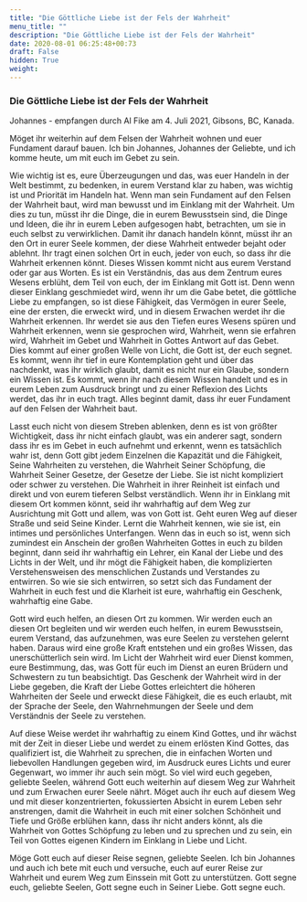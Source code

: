 ```yaml
---
title: "Die Göttliche Liebe ist der Fels der Wahrheit"
menu_title: ""
description: "Die Göttliche Liebe ist der Fels der Wahrheit"
date: 2020-08-01 06:25:48+00:73
draft: False
hidden: True
weight:
---
```

### Die Göttliche Liebe ist der Fels der Wahrheit

Johannes - empfangen durch Al Fike am 4. Juli 2021, Gibsons, BC, Kanada.

Möget ihr weiterhin auf dem Felsen der Wahrheit wohnen und euer Fundament darauf bauen. Ich bin Johannes, Johannes der Geliebte, und ich komme heute, um mit euch im Gebet zu sein.

Wie wichtig ist es, eure Überzeugungen und das, was euer Handeln in der Welt bestimmt, zu bedenken, in eurem Verstand klar zu haben, was wichtig ist und Priorität im Handeln hat. Wenn man sein Fundament auf den Felsen der Wahrheit baut, wird man bewusst und im Einklang mit der Wahrheit. Um dies zu tun, müsst ihr die Dinge, die in eurem Bewusstsein sind, die Dinge und Ideen, die ihr in eurem Leben aufgesogen habt, betrachten, um sie in euch selbst zu verwirklichen. Damit ihr danach handeln könnt, müsst ihr an den Ort in eurer Seele kommen, der diese Wahrheit entweder bejaht oder ablehnt. Ihr tragt einen solchen Ort in euch, jeder von euch, so dass ihr die Wahrheit erkennen könnt. Dieses Wissen kommt nicht aus eurem Verstand oder gar aus Worten. Es ist ein Verständnis, das aus dem Zentrum eures Wesens erblüht, dem Teil von euch, der im Einklang mit Gott ist. Denn wenn dieser Einklang geschmiedet wird, wenn ihr um die Gabe betet, die göttliche Liebe zu empfangen, so ist diese Fähigkeit, das Vermögen in eurer Seele, eine der ersten, die erweckt wird, und in diesem Erwachen werdet ihr die Wahrheit erkennen. Ihr werdet sie aus den Tiefen eures Wesens spüren und Wahrheit erkennen, wenn sie gesprochen wird, Wahrheit, wenn sie erfahren wird, Wahrheit im Gebet und Wahrheit in Gottes Antwort auf das Gebet. Dies kommt auf einer großen Welle von Licht, die Gott ist, der euch segnet. Es kommt, wenn ihr tief in eure Kontemplation geht und über das nachdenkt, was ihr wirklich glaubt, damit es nicht nur ein Glaube, sondern ein Wissen ist. Es kommt, wenn ihr nach diesem Wissen handelt und es in eurem Leben zum Ausdruck bringt und zu einer Reflexion des Lichts werdet, das ihr in euch tragt. Alles beginnt damit, dass ihr euer Fundament auf den Felsen der Wahrheit baut.

Lasst euch nicht von diesem Streben ablenken, denn es ist von größter Wichtigkeit, dass ihr nicht einfach glaubt, was ein anderer sagt, sondern dass ihr es im Gebet in euch aufnehmt und erkennt, wenn es tatsächlich wahr ist, denn Gott gibt jedem Einzelnen die Kapazität und die Fähigkeit, Seine Wahrheiten zu verstehen, die Wahrheit Seiner Schöpfung, die Wahrheit Seiner Gesetze, der Gesetze der Liebe. Sie ist nicht kompliziert oder schwer zu verstehen. Die Wahrheit in ihrer Reinheit ist einfach und direkt und von eurem tieferen Selbst verständlich. Wenn ihr in Einklang mit diesem Ort kommen könnt, seid ihr wahrhaftig auf dem Weg zur Ausrichtung mit Gott und allem, was von Gott ist. Geht euren Weg auf dieser Straße und seid Seine Kinder. Lernt die Wahrheit kennen, wie sie ist, ein intimes und persönliches Unterfangen. Wenn das in euch so ist, wenn sich zumindest ein Anschein der großen Wahrheiten Gottes in euch zu bilden beginnt, dann seid ihr wahrhaftig ein Lehrer, ein Kanal der Liebe und des Lichts in der Welt, und ihr mögt die Fähigkeit haben, die komplizierten Verstehensweisen des menschlichen Zustands und Verstandes zu entwirren. So wie sie sich entwirren, so setzt sich das Fundament der Wahrheit in euch fest und die Klarheit ist eure, wahrhaftig ein Geschenk, wahrhaftig eine Gabe.

Gott wird euch helfen, an diesen Ort zu kommen. Wir werden euch an diesen Ort begleiten und wir werden euch helfen, in eurem Bewusstsein, eurem Verstand, das aufzunehmen, was eure Seelen zu verstehen gelernt haben. Daraus wird eine große Kraft entstehen und ein großes Wissen, das unerschütterlich sein wird. Im Licht der Wahrheit wird euer Dienst kommen, eure Bestimmung, das, was Gott für euch im Dienst an euren Brüdern und Schwestern zu tun beabsichtigt. Das Geschenk der Wahrheit wird in der Liebe gegeben, die Kraft der Liebe Gottes erleichtert die höheren Wahrheiten der Seele und erweckt diese Fähigkeit, die es euch erlaubt, mit der Sprache der Seele, den Wahrnehmungen der Seele und dem Verständnis der Seele zu verstehen.

Auf diese Weise werdet ihr wahrhaftig zu einem Kind Gottes, und ihr wächst mit der Zeit in dieser Liebe und werdet zu einem erlösten Kind Gottes, das qualifiziert ist, die Wahrheit zu sprechen, die in einfachen Worten und liebevollen Handlungen gegeben wird, im Ausdruck eures Lichts und eurer Gegenwart, wo immer ihr auch sein mögt. So viel wird euch gegeben, geliebte Seelen, während Gott euch weiterhin auf diesem Weg zur Wahrheit und zum Erwachen eurer Seele nährt. Möget auch ihr euch auf diesem Weg und mit dieser konzentrierten, fokussierten Absicht in eurem Leben sehr anstrengen, damit die Wahrheit in euch mit einer solchen Schönheit und Tiefe und Größe erblühen kann, dass ihr nicht anders könnt, als die Wahrheit von Gottes Schöpfung zu leben und zu sprechen und zu sein, ein Teil von Gottes eigenen Kindern im Einklang in Liebe und Licht.

Möge Gott euch auf dieser Reise segnen, geliebte Seelen. Ich bin Johannes und auch ich bete mit euch und versuche, euch auf eurer Reise zur Wahrheit und eurem Weg zum Einssein mit Gott zu unterstützen. Gott segne euch, geliebte Seelen, Gott segne euch in Seiner Liebe. Gott segne euch.
